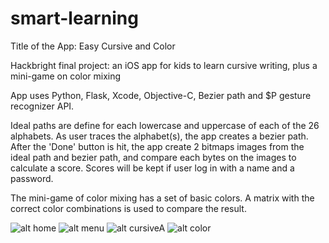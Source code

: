 smart-learning
==============

Title of the App: Easy Cursive and Color

Hackbright final project: an iOS app for kids to learn cursive writing, plus a mini-game on color mixing

App uses Python, Flask, Xcode, Objective-C, Bezier path and $P gesture recognizer API.

Ideal paths are define for each lowercase and uppercase of each of the 26 alphabets. As user traces the alphabet(s), the app creates a bezier path. After the 'Done' button is hit, the app create 2 bitmaps images from the ideal path and bezier path, and compare each bytes on the images to calculate a score.  Scores will be kept if user log in with a name and a password.

The mini-game of color mixing has a set of basic colors.  A matrix with the correct color combinations is used to compare the result.

![alt home](https://raw.github.com/daimictse/smart-learning/master/homepage.png)
![alt menu](https://raw.github.com/daimictse/smart-learning/master/menupage.png)
![alt cursiveA](https://raw.github.com/daimictse/smart-learning/master/alphabetpage.png)
![alt color](https://raw.github.com/daimictse/smart-learning/master/colorpage.png)
